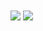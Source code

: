 <a>
  <img align="center" src="https://github-readme-stats.vercel.app/api?username=durba-s&show_icons=false&theme=highcontrast" />
</a>
<a>
  <img align="center" src="https://github-readme-stats.vercel.app/api/top-langs/?username=durba-s&layout=compact&theme=highcontrast" />
</a>

